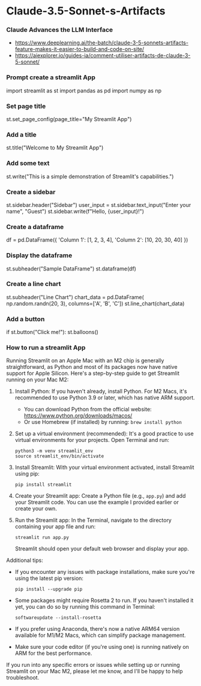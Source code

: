 # Claude-3.5-Sonnet-s-Artifacts

### Claude Advances the LLM Interface
- https://www.deeplearning.ai/the-batch/claude-3-5-sonnets-artifacts-feature-makes-it-easier-to-build-and-code-on-site/
- https://aiexplorer.io/guides-ia/comment-utiliser-artifacts-de-claude-3-5-sonnet/

### Prompt create a streamlit App 

import streamlit as st
import pandas as pd
import numpy as np

### Set page title
st.set_page_config(page_title="My Streamlit App")

### Add a title
st.title("Welcome to My Streamlit App")

### Add some text
st.write("This is a simple demonstration of Streamlit's capabilities.")

### Create a sidebar
st.sidebar.header("Sidebar")
user_input = st.sidebar.text_input("Enter your name", "Guest")
st.sidebar.write(f"Hello, {user_input}!")

### Create a dataframe
df = pd.DataFrame({
    'Column 1': [1, 2, 3, 4],
    'Column 2': [10, 20, 30, 40]
})

### Display the dataframe
st.subheader("Sample DataFrame")
st.dataframe(df)

### Create a line chart
st.subheader("Line Chart")
chart_data = pd.DataFrame(
    np.random.randn(20, 3),
    columns=['A', 'B', 'C'])
st.line_chart(chart_data)

### Add a button
if st.button("Click me!"):
    st.balloons()

 ### How to run a streamlit App 
 Running Streamlit on an Apple Mac with an M2 chip is generally straightforward, as Python and most of its packages now have native support for Apple Silicon. Here's a step-by-step guide to get Streamlit running on your Mac M2:

1. Install Python:
   If you haven't already, install Python. For M2 Macs, it's recommended to use Python 3.9 or later, which has native ARM support.

   - You can download Python from the official website: https://www.python.org/downloads/macos/
   - Or use Homebrew (if installed) by running: `brew install python`

2. Set up a virtual environment (recommended):
   It's a good practice to use virtual environments for your projects. Open Terminal and run:

   ```
   python3 -m venv streamlit_env
   source streamlit_env/bin/activate
   ```

3. Install Streamlit:
   With your virtual environment activated, install Streamlit using pip:

   ```
   pip install streamlit
   ```

4. Create your Streamlit app:
   Create a Python file (e.g., `app.py`) and add your Streamlit code. You can use the example I provided earlier or create your own.

5. Run the Streamlit app:
   In the Terminal, navigate to the directory containing your app file and run:

   ```
   streamlit run app.py
   ```

   Streamlit should open your default web browser and display your app.

Additional tips:

- If you encounter any issues with package installations, make sure you're using the latest pip version:
  ```
  pip install --upgrade pip
  ```

- Some packages might require Rosetta 2 to run. If you haven't installed it yet, you can do so by running this command in Terminal:
  ```
  softwareupdate --install-rosetta
  ```

- If you prefer using Anaconda, there's now a native ARM64 version available for M1/M2 Macs, which can simplify package management.

- Make sure your code editor (if you're using one) is running natively on ARM for the best performance.

If you run into any specific errors or issues while setting up or running Streamlit on your Mac M2, please let me know, and I'll be happy to help troubleshoot.

